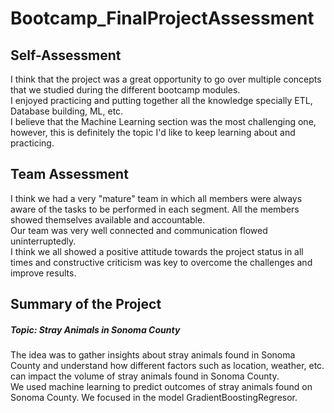 # Bootcamp_FinalProjectAssessment

## Self-Assessment
I think that the project was a great opportunity to go over multiple concepts that we studied during the different bootcamp modules.    
I enjoyed practicing and putting together all the knowledge specially ETL, Database building, ML, etc.  
I believe that the Machine Learning section was the most challenging one, however, this is definitely the topic I'd like to keep learning about and practicing.    

## Team Assessment
I think we had a very "mature" team in which all members were always aware of the tasks to be performed in each segment. All the members showed themselves available and accountable.  
Our team was very well connected and communication flowed uninterruptedly.   
I think we all showed a positive attitude towards the project status in all times and constructive criticism was key to overcome the challenges and improve results.


## Summary of the Project
##### Topic: Stray Animals in Sonoma County  
The idea was to gather insights about stray animals found in Sonoma County and understand how different factors such as location, weather, etc. can impact the volume of stray animals found in Sonoma County.  
We used machine learning to predict outcomes of stray animals found on Sonoma County. We focused in the model GradientBoostingRegresor.  
